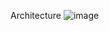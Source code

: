 Architecture
![image](https://github.com/user-attachments/assets/82872a0c-c464-46bf-bd25-e2e20b45d568)
